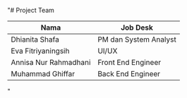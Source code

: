  "# Project Team

| Nama                      | Job Desk               |
|---------------------------|------------------------|
| Dhianita Shafa            | PM dan System Analyst  |
| Eva Fitriyaningsih        | UI/UX                  |
| Annisa Nur Rahmadhani     | Front End Engineer     |
| Muhammad Ghiffar          | Back End Engineer      |
"
